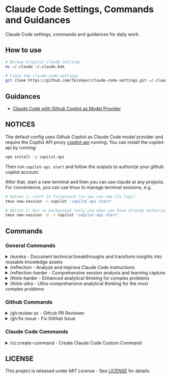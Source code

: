 # Claude Code Settings, Commands and Guidances

Claude Code settings, commands and guidances for daily work.

## How to use

```sh
# Backup original claude settings
mv ~/.claude ~/.claude.bak

# Clone the claude-code-settings
git clone https://github.com/feiskyer/claude-code-settings.git ~/.claude
```

## Guidances

- [Claude Code with Github Copilot as Model Provider](guidances/github-copilot.md)

## NOTICES

The default config uses Github Copilot as Claude Code model provider and require the Copilot API proxy [copilot-api](https://github.com/ericc-ch/copilot-api) running. You can install the copilot-api by running:

```sh
npm install -g copilot-api
```

Then run `copilot-api start` and follow the outputs to authorize your github copilot account.

After that, start a new terminal and then you can use claude at any projects. For convenience, you can use tmux to manage terminal sessions, e.g.

```sh
# Option 1: start in foreground (so you can see its logs)
tmux new-session -s copilot 'copilot-api start'

# Option 2: Run in background (only use when you have already authorized)
tmux new-session -d -s copilot 'copilot-api start'
```

## Commands

### General Commands

<details>
<summary> /eureka - Document technical breakthroughs and transform insights into reusable knowledge assets </summary>

### `/eureka` Command

Located in `commands/eureka.md`, this command captures technical breakthroughs and transforms them into structured documentation:

- Immediately documents breakthrough insights while details are fresh
- Creates structured markdown with problem, solution, and implementation details
- Includes working code examples with annotations
- Quantifies improvements and performance gains
- Extracts reusable patterns for future reference
- Integrates with project documentation (README, CHANGELOG)

**Usage:** `/eureka <breakthrough description>`

**Examples:**
- `/eureka "Solved the race condition in user sync"`
- `/eureka "Optimized database queries from 3s to 50ms using connection pooling"`

</details>

<details>
<summary> /reflection - Analyze and improve Claude Code instructions </summary>

### `/reflection` Command

Located in `commands/reflection.md`, this command provides systematic analysis and improvement of Claude Code instructions:

- Reviews chat history to identify performance issues
- Analyzes current CLAUDE.md instructions for inconsistencies
- Documents findings using TodoWrite for structured tracking
- Interactive approval process for each suggested improvement
- Implements approved changes directly to CLAUDE.md
- Includes best practices for testing and version control

**Usage:** `/reflection`

</details>

<details>
<summary> /reflection-harder - Comprehensive session analysis and learning capture </summary>

### `/reflection-harder` Command

Located in `commands/reflection-harder.md`, this command provides deep analysis of development sessions to build cumulative knowledge:

- Comprehensive review of entire conversation history
- Captures problems solved, patterns discovered, and user preferences
- Documents system relationships and architecture insights
- Identifies knowledge gaps and improvement opportunities
- Structured output covering session overview, learnings, and action items
- Builds project memory for more effective future sessions

**Usage:** `/reflection-harder`

</details>

<details>
<summary> /think-harder - Enhanced analytical thinking for complex problems </summary>

### `/think-harder` Command

Located in `commands/think-harder.md`, this command activates enhanced analytical thinking for complex problems requiring deep, multi-faceted analysis.

**Usage:** `/think-harder <problem or question>`

</details>

<details>
<summary> /think-ultra - Ultra-comprehensive analytical thinking for the most complex problems </summary>

### `/think-ultra` Command

Located in `commands/think-ultra.md`, this command activates maximum cognitive processing for ultra-comprehensive analysis of the most complex problems.

**Usage:** `/think-ultra <complex problem or question>`

</details>

### Github Commands

<details>
<summary> /gh:review-pr - Github PR Reviewer </summary>

### `/gh:review-pr` Command

Located in `commands/gh/review-pr.md`, this command provides comprehensive PR review functionality:

- Lists open PRs when no number is provided
- Analyzes PR details, diffs, and code changes
- Provides structured code review focusing on:
  - Code correctness and style
  - Performance implications
  - Security considerations
  - Test coverage
- Posts review comments directly to GitHub using `gh` CLI

**Usage:** `/gh:review-pr [PR_NUMBER]`

</details>

<details>
<summary> /gh:fix-issue - Fix GitHub Issue </summary>

### `/gh:fix-issue` Command

Located in `commands/gh/fix-issue.md`, this command provides comprehensive GitHub issue resolution workflow:

- Analyzes issue details using `gh issue view`
- Creates structured plan with prior art research
- Documents approach in scratchpads with issue links
- Creates dedicated branch for the fix
- Implements solution in manageable steps with commits
- Includes testing with puppeteer for UI changes
- Ensures full test suite passes
- Opens pull request for review

**Usage:** `/gh:fix-issue <issue-number>`

</details>

### Claude Code Commands

<details>
<summary> /cc:create-command - Create Claude Code Custom Command </summary>

### `/cc:create-command` Command

Located in `commands/cc/create-command.md`, this command creates new Claude Code custom commands:

- Creates command files with proper YAML frontmatter structure
- Includes comprehensive documentation templates
- Follows best practices for command development
- Validates command syntax and functionality
- Supports both project-level and user-level commands

**Usage:** `/cc:create-command <command-name> [description]`

</details>

## LICENSE

This project is released under MIT License - See [LICENSE](LICENSE) for details.
